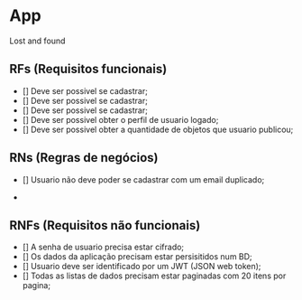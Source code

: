 # App

Lost and found

## RFs (Requisitos funcionais)
- [] Deve ser possivel se cadastrar; 
- [] Deve ser possivel se cadastrar; 
- [] Deve ser possivel se cadastrar; 
- [] Deve ser possivel obter o perfil de usuario logado;
- [] Deve ser possivel obter a quantidade de objetos que usuario publicou; 

## RNs (Regras de negócios)
- [] Usuario não deve poder se cadastrar com um email duplicado; 

-

## RNFs (Requisitos não funcionais)
- [] A senha de usuario precisa estar cifrado;
- [] Os dados da aplicação precisam estar persisitidos num BD;
- [] Usuario deve ser identificado por um JWT (JSON web token); 
- [] Todas as listas de dados precisam estar paginadas com 20 itens por pagina; 


